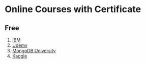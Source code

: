 # Online Courses with Certificate

## Free
1. [IBM](./Free/IBM)
1. [Udemy](./Free/Udemy)
1. [MongoDB University](./Free/MongoDB-University)
1. [Kaggle](./Free/Kaggle)
